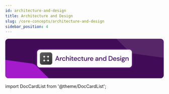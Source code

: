 ```yaml
---
id: architecture-and-design
title: Architecture and Design
slug: /core-concepts/architecture-and-design
sidebar_position: 4
---
```

![Synmetrix System Architecture](/docs/data/architecture2.png)

import DocCardList from '@theme/DocCardList';

<DocCardList />
